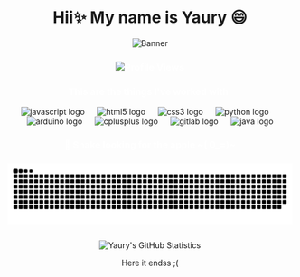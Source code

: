 <h1 align="center">Hii✨ My name is Yaury 😄</h1>

<div align="center">
  <img src="https://media3.giphy.com/media/v1.Y2lkPTc5MGI3NjExdm9oYTRuczlzaDQzNXZ3MHRueWwwMmhpc3d5N2lrYTJuZzV2cWlsdyZlcD12MV9pbnRlcm5hbF9naWZfYnlfaWQmY3Q9Zw/TTedQxhzd5T4A/giphy.gif" alt="Banner"/>
</div>

<h3 align="center" style="font-weight:bold;color:white;">
    <img align="center" src="https://komarev.com/ghpvc/?username=YauryRP&label=Profile%20views&color=993399&style=flat" alt="Profile Views" />
</h3>

<div align="center">
  <h3 align="center" style="font-weight:bold;color:white;">This are the things I've worked with: </h3>
  <img src="https://cdn.jsdelivr.net/gh/devicons/devicon/icons/javascript/javascript-original.svg" height="32" alt="javascript logo"  />
  <img width="14" />
  <img src="https://cdn.jsdelivr.net/gh/devicons/devicon/icons/html5/html5-original.svg" height="32" alt="html5 logo"  />
  <img width="14" />
  <img src="https://cdn.jsdelivr.net/gh/devicons/devicon/icons/css3/css3-original.svg" height="32" alt="css3 logo"  />
  <img width="14" />
  <img src="https://cdn.jsdelivr.net/gh/devicons/devicon/icons/python/python-original.svg" height="32" alt="python logo"  />
  <img width="14" />
  <img src="https://cdn.jsdelivr.net/gh/devicons/devicon/icons/arduino/arduino-original.svg" height="32" alt="arduino logo"  />
  <img width="14" />
  <img src="https://cdn.jsdelivr.net/gh/devicons/devicon/icons/cplusplus/cplusplus-original.svg" height="32" alt="cplusplus logo"  />
  <img width="14" />
  <img src="https://cdn.jsdelivr.net/gh/devicons/devicon/icons/gitlab/gitlab-original.svg" height="32" alt="gitlab logo"  />
  <img width="14" />
  <img src="https://cdn.jsdelivr.net/gh/devicons/devicon/icons/java/java-original.svg" height="32" alt="java logo"  />
</div>

###

<h3 align="center" style="font-weight:bold;color:white;">
    💖 Snake looking for the apple ~( 0_=)~
<h3 align="center" style="font-weight:bold;color:white;">
    <img src="https://raw.githubusercontent.com/YauryRP/YauryRP/main/github-user-contribution.svg">

</h3>


###

</h3>

<p align="center">
<img src="https://github-readme-stats.vercel.app/api?username=YauryRP&theme=tokyonight&show_icons=true&hide_border=true&count_private=true" alt="Yaury's GitHub Statistics" />
</p>

<p align="center">Here it endss ;(</p>

